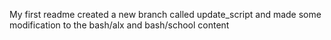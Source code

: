 My first readme
created a new branch called update_script and made some modification to the bash/alx and bash/school content
